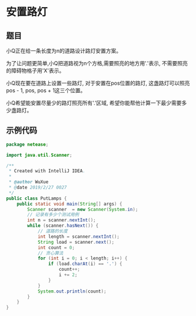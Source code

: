 # 安置路灯
## 题目
小Q正在给一条长度为n的道路设计路灯安置方案。

为了让问题更简单,小Q把道路视为n个方格,需要照亮的地方用'.'表示, 不需要照亮的障碍物格子用'X'表示。

小Q现在要在道路上设置一些路灯, 对于安置在pos位置的路灯, 这盏路灯可以照亮pos - 1, pos, pos + 1这三个位置。

小Q希望能安置尽量少的路灯照亮所有'.'区域, 希望你能帮他计算一下最少需要多少盏路灯。
## 示例代码
``` java
package netease;

import java.util.Scanner;

/**
 * Created with IntelliJ IDEA.
 *
 * @author WuXue
 * @date 2019/2/27 0027
 */
public class PutLamps {
    public static void main(String[] args) {
        Scanner scanner  = new Scanner(System.in);
        // 记录有多少个测试用例
        int n = scanner.nextInt();
        while (scanner.hasNext()) {
            // 道路的长度
            int length = scanner.nextInt();
            String load = scanner.next();
            int count = 0;
            // 贪心算法
            for (int i = 0; i < length; i++) {
                if (load.charAt(i) == '.') {
                    count++;
                    i += 2;
                }
            }
            System.out.println(count);
        }
    }
}

```

